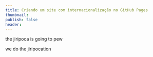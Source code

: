 ```yaml
---
title: Criando um site com internacionalização no GitHub Pages
thumbnail: 
publish: false
header: 
---
```


the jiripoca is going to pew

we do the jiripocation
